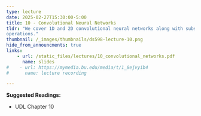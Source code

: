 ```yaml
---
type: lecture
date: 2025-02-27T15:30:00-5:00
title: 10 - Convolutional Neural Networks
tldr: "We cover 1D and 2D convolutional neural networks along with subsampling and upsampling
operations."
thumbnail: /_images/thumbnails/ds598-lecture-10.png
hide_from_announcments: true
links: 
    - url: /static_files/lectures/10_convolutional_networks.pdf
      name: slides
#    - url: https://mymedia.bu.edu/media/t/1_8ejvyib4
#      name: lecture recording

---
```

**Suggested Readings:**
- UDL Chapter 10
